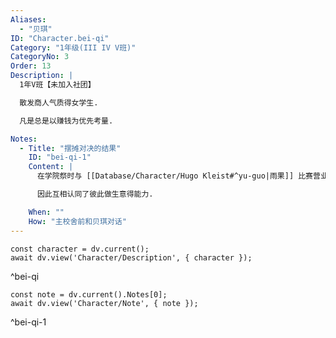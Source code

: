 ```yaml
---
Aliases:
  - "贝琪"
ID: "Character.bei-qi"
Category: "1年级(III IV V班)"
CategoryNo: 3
Order: 13
Description: |
  1年V班【未加入社团】

  散发商人气质得女学生.

  凡是总是以赚钱为优先考量.

Notes:
  - Title: "摆摊对决的结果"
    ID: "bei-qi-1"
    Content: |
      在学院祭时与 [[Database/Character/Hugo Kleist#^yu-guo|雨果]] 比赛营业额,

      因此互相认同了彼此做生意得能力.

    When: ""
    How: "主校舍前和贝琪对话"
---
```

```dataviewjs
const character = dv.current();
await dv.view('Character/Description', { character });
```
^bei-qi

```dataviewjs
const note = dv.current().Notes[0];
await dv.view('Character/Note', { note });
```
^bei-qi-1